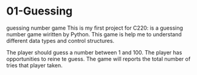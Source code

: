 # 01-Guessing
guessing number game
This is my first project for C220: is a guessing number game wiritten by Python. This game is help me to understand different data types and control structures.

The player should guess a number between 1 and 100.
The player has opportunities to reine te guess.
The game will reports the total number of tries that player taken.
